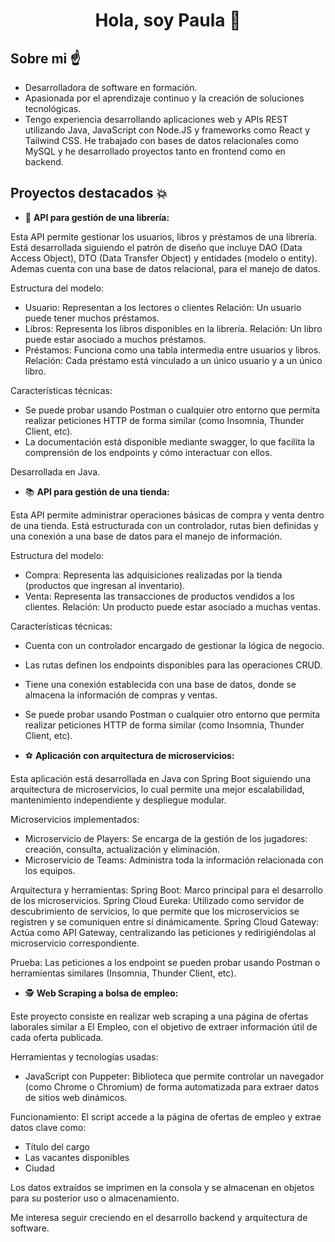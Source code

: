 <div>
  <h1 align="center">Hola, soy Paula 👋 </h1>
</div>


## Sobre mi ☝️

- Desarrolladora de software en formación.
- Apasionada por el aprendizaje continuo y la creación de soluciones tecnológicas.
- Tengo experiencia desarrollando aplicaciones web y APIs REST utilizando Java, JavaScript con Node.JS y frameworks como React y Tailwind CSS. He trabajado con bases de datos relacionales como MySQL y he desarrollado proyectos tanto en frontend como en backend.

## Proyectos destacados 💥

* 🛒 **API para gestión de una librería:**

Esta API permite gestionar los usuarios, libros y préstamos de una librería. Está desarrollada siguiendo el patrón de diseño que incluye DAO (Data Access Object), DTO (Data Transfer Object) y entidades (modelo o entity). Ademas cuenta con una base de datos relacional, para el manejo de datos.

Estructura del modelo:
- Usuario: Representan a los lectores o clientes
Relación:  Un usuario puede tener muchos préstamos.
- Libros: Representa los libros disponibles en la librería.
Relación: Un libro puede estar asociado a muchos préstamos.
- Préstamos: Funciona como una tabla intermedia entre usuarios y libros.
Relación: Cada préstamo está vinculado a un único usuario y a un único libro.

Características técnicas:
- Se puede probar usando Postman o cualquier otro entorno que permita realizar peticiones HTTP de forma similar (como Insomnia, Thunder Client, etc). 
- La documentación está disponible mediante swagger, lo que facilita la comprensión de los endpoints y cómo interactuar con ellos.

Desarrollada en Java.

* 📚 **API para gestión de una tienda:**

Esta API permite administrar operaciones básicas de compra y venta dentro de una tienda. Está estructurada con un controlador, rutas bien definidas y una conexión a una base de datos para el manejo de información.

Estructura del modelo:
- Compra: Representa las adquisiciones realizadas por la tienda (productos que ingresan al inventario).
- Venta: Representa las transacciones de productos vendidos a los clientes. 
Relación: Un producto puede estar asociado a muchas ventas.

Características técnicas:
- Cuenta con un controlador encargado de gestionar la lógica de negocio.
- Las rutas definen los endpoints disponibles para las operaciones CRUD.
- Tiene una conexión establecida con una base de datos, donde se almacena la información de compras y ventas.
- Se puede probar usando Postman o cualquier otro entorno que permita realizar peticiones HTTP de forma similar (como Insomnia, Thunder Client, etc).

- ⚽ **Aplicación con arquitectura de microservicios:**

Esta aplicación está desarrollada en Java con Spring Boot siguiendo una arquitectura de microservicios, lo cual permite una mejor escalabilidad, mantenimiento independiente y despliegue modular.

Microservicios implementados:
- Microservicio de Players: Se encarga de la gestión de los jugadores: creación, consulta, actualización y eliminación.
- Microservicio de Teams: Administra toda la información relacionada con los equipos.

Arquitectura y herramientas:
Spring Boot: Marco principal para el desarrollo de los microservicios.
Spring Cloud Eureka: Utilizado como servidor de descubrimiento de servicios, lo que permite que los microservicios se registren y se comuniquen entre sí dinámicamente.
Spring Cloud Gateway: Actúa como API Gateway, centralizando las peticiones y redirigiéndolas al microservicio correspondiente.

Prueba:
Las peticiones a los endpoint se pueden probar usando Postman o herramientas similares (Insomnia, Thunder Client, etc).
  
- 🕵️ **Web Scraping a bolsa de empleo:**

Este proyecto consiste en realizar web scraping a una página de ofertas laborales similar a El Empleo, con el objetivo de extraer información útil de cada oferta publicada.

Herramientas y tecnologías usadas:
- JavaScript con Puppeter: Biblioteca que permite controlar un navegador (como Chrome o Chromium) de forma automatizada para extraer datos de sitios web dinámicos.

Funcionamiento: 
El script accede a la página de ofertas de empleo y extrae datos clave como:
- Título del cargo
- Las vacantes disponibles
- Ciudad

Los datos extraídos se imprimen en la consola y se almacenan en objetos para su posterior uso o almacenamiento. 

Me interesa seguir creciendo en el desarrollo backend y arquitectura de software. 
